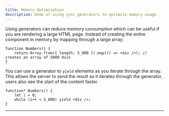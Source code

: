 ```yaml
---
title: Memory Optimization
description: Demo of using sync generators to optimize memory usage.
---
```


Using generators can reduce memory consumption which can be useful if you are rendering a large HTML page. Instead of creating the entire component in memory by mapping through a large array:

```tsx
function Numbers() {
	return Array.from({ length: 5_000 }).map(() => <div />); // creates an array of 5000 divs
}
```

You can use a generator to `yield` elements as you iterate through the array. This allows the server to send the result as it iterates through the generator, users also see the start of the content faster.

```tsx
function* Numbers() {
	let i = 0;
	while (i++ < 5_000) yield <div />;
}
```

---
